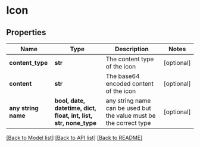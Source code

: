 # Icon


## Properties
Name | Type | Description | Notes
------------ | ------------- | ------------- | -------------
**content_type** | **str** | The content type of the icon | [optional] 
**content** | **str** | The base64 encoded content of the icon | [optional] 
**any string name** | **bool, date, datetime, dict, float, int, list, str, none_type** | any string name can be used but the value must be the correct type | [optional]

[[Back to Model list]](../README.md#documentation-for-models) [[Back to API list]](../README.md#documentation-for-api-endpoints) [[Back to README]](../README.md)


